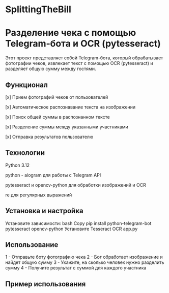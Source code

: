 # SplittingTheBill
# Разделение чека с помощью Telegram-бота и OCR (pytesseract)

Этот проект представляет собой Telegram-бота, который обрабатывает фотографии чеков, извлекает текст с помощью OCR (pytesseract) и разделяет общую сумму между гостями.

## Функционал

[x] Прием фотографий чеков от пользователей

[x] Автоматическое распознавание текста на изображении

[x] Поиск общей суммы в распознанном тексте

[x] Разделение суммы между указанными участниками

[x] Отправка результатов пользователю

## Технологии

Python 3.12

python - aiogram для работы с Telegram API

pytesseract и opencv-python для обработки изображений и OCR

re для регулярных выражений

## Установка и настройка

Установите зависимости:
bash
Copy
pip install python-telegram-bot pytesseract opencv-python
Установите Tesseract OCR
app.py
## Использование

1 - Отправьте боту фотографию чека
2 - Бот обработает изображение и найдет общую сумму
3 - Укажите, на сколько человек нужно разделить сумму
4 - Получите результат с суммой для каждого участника

## Пример использования

